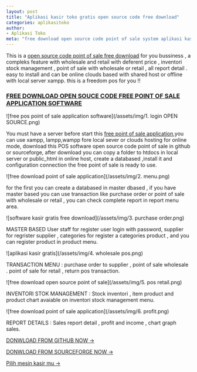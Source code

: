 ```yaml
---
layout: post
title: "Aplikasi kasir toko gratis open source code free download"
categories: aplikasitoko
author:
- Aplikasi Toko
meta: "free download open source code point of sale system aplikasi kasir toko gratis download dengan full kode"
---
```

This is a [open source code point of sale free download](/aplikasitoko/2020/03/29/free.html) for you bussiness , a compleks feature with wholesale and retail with deferent price , inventori stock management , point of sale with wholesale or retail , all report detail . easy to install and can be online clouds based with shared host or offline with local server xampp. this is a freedom pos for you !!



### **[FREE DOWNLOAD OPEN SOUCE CODE FREE POINT OF SALE APPLICATION SOFTWARE](/aplikasitoko/2020/03/29/free.html)**

![free pos point of sale application software](/assets/img/1. login OPEN SOURCE.png)

You must have a server before start this [free point of sale application](/aplikasitoko/2020/03/29/free.html),you can use xampp, lampp,wampp fore local sever or clouds hosting for online mode, download this POS software open source code point of sale in github or sourceforge, after download you can copy a folder to htdocs in local server or public_html in online host, create a databased ,install it and configuration connection the free point of sale is ready to use.

![free download point of sale application](/assets/img/2. menu.png)

for the first you can create a databased in master dbased , if you have master based you can use transaction like purchase order or point of sale with wholesale or retail , you can check complete report in report menu area.

![software kasir gratis free download](/assets/img/3. purchase order.png)


MASTER BASED User staff for register user login with password, supplier for regrister supplier , categories for register a categories product , and you can register product in product menu.


![aplikasi kasir gratis](/assets/img/4. wholesale pos.png)


TRANSACTION MENU : purchase order to supplier , point of sale wholesale . point of sale for retail , return pos transaction.


![free download open source point of sale](/assets/img/5. pos retail.png)



INVENTORI STOK MANAGEMENT : Stock inventori , item product and product chart avaiable on inventori stock management menu.



![free download point of sale application](/assets/img/6. profit.png)



REPORT DETAILS : Sales report detail , profit and income , chart graph sales.



[DONWLOAD FROM GITHUB NOW →](https://mesinkasir.github.io/cleanpos-opensource/)


[DONWLOAD FROM SOURCEFORGE NOW →](https://sourceforge.net/projects/open-source-pos-cleanpos/)


[Pilih mesin kasir mu →](/hardware)
